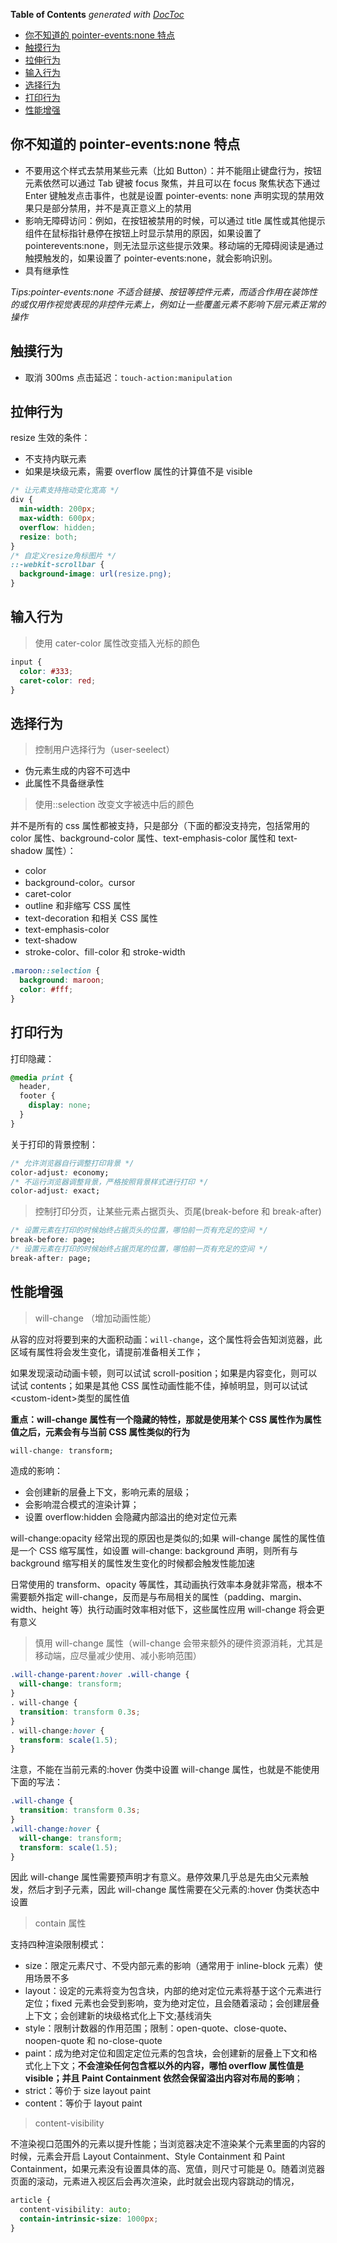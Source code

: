 <!-- START doctoc generated TOC please keep comment here to allow auto update -->
<!-- DON'T EDIT THIS SECTION, INSTEAD RE-RUN doctoc TO UPDATE -->
**Table of Contents**  *generated with [DocToc](https://github.com/thlorenz/doctoc)*

- [你不知道的 pointer-events:none 特点](#%E4%BD%A0%E4%B8%8D%E7%9F%A5%E9%81%93%E7%9A%84-pointer-eventsnone-%E7%89%B9%E7%82%B9)
- [触摸行为](#%E8%A7%A6%E6%91%B8%E8%A1%8C%E4%B8%BA)
- [拉伸行为](#%E6%8B%89%E4%BC%B8%E8%A1%8C%E4%B8%BA)
- [输入行为](#%E8%BE%93%E5%85%A5%E8%A1%8C%E4%B8%BA)
- [选择行为](#%E9%80%89%E6%8B%A9%E8%A1%8C%E4%B8%BA)
- [打印行为](#%E6%89%93%E5%8D%B0%E8%A1%8C%E4%B8%BA)
- [性能增强](#%E6%80%A7%E8%83%BD%E5%A2%9E%E5%BC%BA)

<!-- END doctoc generated TOC please keep comment here to allow auto update -->

## 你不知道的 pointer-events:none 特点

- 不要用这个样式去禁用某些元素（比如 Button）：并不能阻止键盘行为，按钮元素依然可以通过 Tab 键被 focus 聚焦，并且可以在 focus 聚焦状态下通过 Enter 键触发点击事件，也就是设置 pointer-events: none 声明实现的禁用效果只是部分禁用，并不是真正意义上的禁用
- 影响无障碍访问：例如，在按钮被禁用的时候，可以通过 title 属性或其他提示组件在鼠标指针悬停在按钮上时显示禁用的原因，如果设置了 pointerevents:none，则无法显示这些提示效果。移动端的无障碍阅读是通过触摸触发的，如果设置了 pointer-events:none，就会影响识别。
- 具有继承性

_Tips:pointer-events:none 不适合链接、按钮等控件元素，而适合作用在装饰性的或仅用作视觉表现的非控件元素上，例如让一些覆盖元素不影响下层元素正常的操作_

## 触摸行为

- 取消 300ms 点击延迟：`touch-action:manipulation`

## 拉伸行为

resize 生效的条件：

- 不支持内联元素
- 如果是块级元素，需要 overflow 属性的计算值不是 visible

```css
/* 让元素支持拖动变化宽高 */
div {
  min-width: 200px;
  max-width: 600px;
  overflow: hidden;
  resize: both;
}
/* 自定义resize角标图片 */
::-webkit-scrollbar {
  background-image: url(resize.png);
}
```

## 输入行为

> 使用 cater-color 属性改变插入光标的颜色

```css
input {
  color: #333;
  caret-color: red;
}
```

## 选择行为

> 控制用户选择行为（user-seelect）

- 伪元素生成的内容不可选中
- 此属性不具备继承性

> 使用::selection 改变文字被选中后的颜色

并不是所有的 css 属性都被支持，只是部分（下面的都没支持完，包括常用的 color 属性、background-color 属性、text-emphasis-color 属性和 text-shadow 属性）：

- color
- background-color。cursor
- caret-color
- outline 和非缩写 CSS 属性
- text-decoration 和相关 CSS 属性
- text-emphasis-color
- text-shadow
- stroke-color、fill-color 和 stroke-width

```css
.maroon::selection {
  background: maroon;
  color: #fff;
}
```

## 打印行为

打印隐藏：

```css
@media print {
  header,
  footer {
    display: none;
  }
}
```

关于打印的背景控制：

```css
/* 允许浏览器自行调整打印背景 */
color-adjust: economy;
/* 不运行浏览器调整背景，严格按照背景样式进行打印 */
color-adjust: exact;
```

> 控制打印分页，让某些元素占据页头、页尾(break-before 和 break-after)

```css
/* 设置元素在打印的时候始终占据页头的位置，哪怕前一页有充足的空间 */
break-before: page;
/* 设置元素在打印的时候始终占据页尾的位置，哪怕前一页有充足的空间 */
break-after: page;
```

## 性能增强

> will-change （增加动画性能）

从容的应对将要到来的大面积动画：`will-change`，这个属性将会告知浏览器，此区域有属性将会发生变化，请提前准备相关工作；

如果发现滚动动画卡顿，则可以试试 scroll-position；如果是内容变化，则可以试试 contents；如果是其他 CSS 属性动画性能不佳，掉帧明显，则可以试试&lt;custom-ident&gt;类型的属性值

**重点：will-change 属性有一个隐藏的特性，那就是使用某个 CSS 属性作为属性值之后，元素会有与当前 CSS 属性类似的行为**

```css
will-change: transform;
```

造成的影响：

- 会创建新的层叠上下文，影响元素的层级；
- 会影响混合模式的渲染计算；
- 设置 overflow:hidden 会隐藏内部溢出的绝对定位元素

will-change:opacity 经常出现的原因也是类似的;如果 will-change 属性的属性值是一个 CSS 缩写属性，如设置 will-change: background 声明，则所有与 background 缩写相关的属性发生变化的时候都会触发性能加速

日常使用的 transform、opacity 等属性，其动画执行效率本身就非常高，根本不需要额外指定 will-change，反而是与布局相关的属性（padding、margin、width、height 等）执行动画时效率相对低下，这些属性应用 will-change 将会更有意义

> 慎用 will-change 属性（will-change 会带来额外的硬件资源消耗，尤其是移动端，应尽量减少使用、减小影响范围）

```css
.will-change-parent:hover .will-change {
  will-change: transform;
}
. will-change {
  transition: transform 0.3s;
}
. will-change:hover {
  transform: scale(1.5);
}
```

注意，不能在当前元素的:hover 伪类中设置 will-change 属性，也就是不能使用下面的写法：

```css
.will-change {
  transition: transform 0.3s;
}
.will-change:hover {
  will-change: transform;
  transform: scale(1.5);
}
```

因此 will-change 属性需要预声明才有意义。悬停效果几乎总是先由父元素触发，然后才到子元素，因此 will-change 属性需要在父元素的:hover 伪类状态中设置

> contain 属性

支持四种渲染限制模式：

- size：限定元素尺寸、不受内部元素的影响（通常用于 inline-block 元素）使用场景不多
- layout：设定的元素将变为包含块，内部的绝对定位元素将基于这个元素进行定位；fixed 元素也会受到影响，变为绝对定位，且会随着滚动；会创建层叠上下文；会创建新的块级格式化上下文;基线消失
- style：限制计数器的作用范围；限制：open-quote、close-quote、noopen-quote 和 no-close-quote
- paint：成为绝对定位和固定定位元素的包含块，会创建新的层叠上下文和格式化上下文；**不会渲染任何包含框以外的内容，哪怕 overflow 属性值是 visible；并且 Paint Containment 依然会保留溢出内容对布局的影响**；
- strict：等价于 size layout paint
- content：等价于 layout paint

> content-visibility

不渲染视口范围外的元素以提升性能；当浏览器决定不渲染某个元素里面的内容的时候，元素会开启 Layout Containment、Style Containment 和 Paint Containment，如果元素没有设置具体的高、宽值，则尺寸可能是 0。随着浏览器页面的滚动，元素进入视区后会再次渲染，此时就会出现内容跳动的情况，

```css
article {
  content-visibility: auto;
  contain-intrinsic-size: 1000px;
}
```
